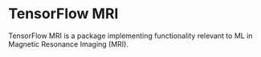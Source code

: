 # TensorFlow MRI

TensorFlow MRI is a package implementing functionality relevant to ML in
Magnetic Resonance Imaging (MRI).
